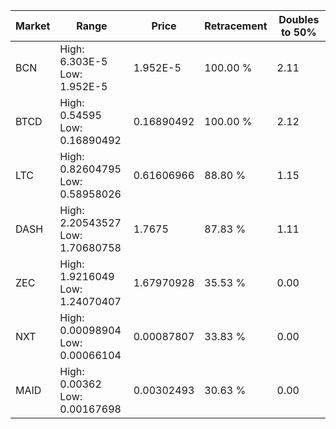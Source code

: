 | Market | Range | Price| Retracement | Doubles to 50% |
| --- | --- | --- | --- | --- |
| BCN | High: 6.303E-5<br />Low: 1.952E-5 | 1.952E-5 | 100.00 % | 2.11 |
| BTCD | High: 0.54595<br />Low: 0.16890492 | 0.16890492 | 100.00 % | 2.12 |
| LTC | High: 0.82604795<br />Low: 0.58958026 | 0.61606966 | 88.80 % | 1.15 |
| DASH | High: 2.20543527<br />Low: 1.70680758 | 1.7675 | 87.83 % | 1.11 |
| ZEC | High: 1.9216049<br />Low: 1.24070407 | 1.67970928 | 35.53 % | 0.00 |
| NXT | High: 0.00098904<br />Low: 0.00066104 | 0.00087807 | 33.83 % | 0.00 |
| MAID | High: 0.00362<br />Low: 0.00167698 | 0.00302493 | 30.63 % | 0.00 |
